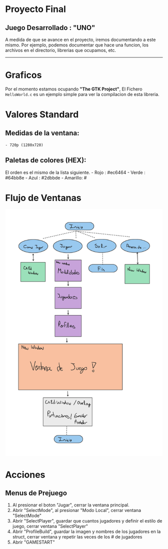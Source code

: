 # Proyecto Final
## Juego Desarrollado : "UNO"

A medida de que se avance en el proyecto, iremos documentando a este mismo.
Por ejemplo, podemos documentar que hace una funcion, los archivos en el directorio, librerias que ocupamos, etc.

---
# Graficos
Por el momento estamos ocupando **"The GTK Project"**,
El Fichero `HelloWorld.c` es un ejemplo simple para ver la compilacion de esta libreria.

# Valores Standard
## Medidas de la ventana:
    - 720p (1280x720)

## Paletas de colores (HEX):
El orden es el mismo de la lista siguiente.
    - Rojo    : #ec6464
    - Verde   : #64bb8e
    - Azul    : #2dbbde
    - Amarillo: #


# Flujo de Ventanas
![Flujo de Ventanas](etc/README/FlujoVentanas.png "Flujo de Ventanas")

# Acciones
## Menus de Prejuego
1. Al presionar el boton "Jugar", cerrar la ventana principal.
2. Abrir "SelectMode", al presionar "Modo Local", cerrar ventana "SelectMode"
3. Abrir "SelectPlayer", guardar que cuantos jugadores y definir el estilo de juego, cerrar ventana "SelectPlayer"
4. Abrir "ProfileBuild", guardar la imagen y nombres de los jugadores en la struct, cerrar ventana y repetir las veces de los # de jugadores
5.  Abrir "GAMESTART"
